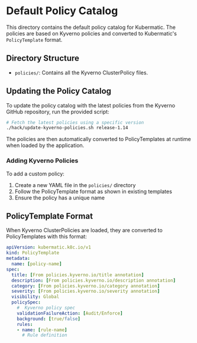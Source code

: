 # Default Policy Catalog

This directory contains the default policy catalog for Kubermatic. The policies are based on Kyverno policies and converted to Kubermatic's `PolicyTemplate` format.

## Directory Structure

- `policies/`: Contains all the Kyverno ClusterPolicy files.

## Updating the Policy Catalog

To update the policy catalog with the latest policies from the Kyverno GitHub repository, run the provided script:

```bash
# Fetch the latest policies using a specific version
./hack/update-kyverno-policies.sh release-1.14
```

The policies are then automatically converted to PolicyTemplates at runtime when loaded by the application.

### Adding Kyverno Policies

To add a custom policy:
1. Create a new YAML file in the `policies/` directory
2. Follow the PolicyTemplate format as shown in existing templates
3. Ensure the policy has a unique name

## PolicyTemplate Format

When Kyverno ClusterPolicies are loaded, they are converted to PolicyTemplates with this format:

```yaml
apiVersion: kubermatic.k8c.io/v1
kind: PolicyTemplate
metadata:
  name: [policy-name]
spec:
  title: [From policies.kyverno.io/title annotation]
  description: [From policies.kyverno.io/description annotation]
  category: [From policies.kyverno.io/category annotation]
  severity: [From policies.kyverno.io/severity annotation]
  visibility: Global
  policySpec:
    #  Kyverno policy spec
    validationFailureAction: [Audit/Enforce]
    background: [true/false]
    rules:
    - name: [rule-name]
      # Rule definition
``` 